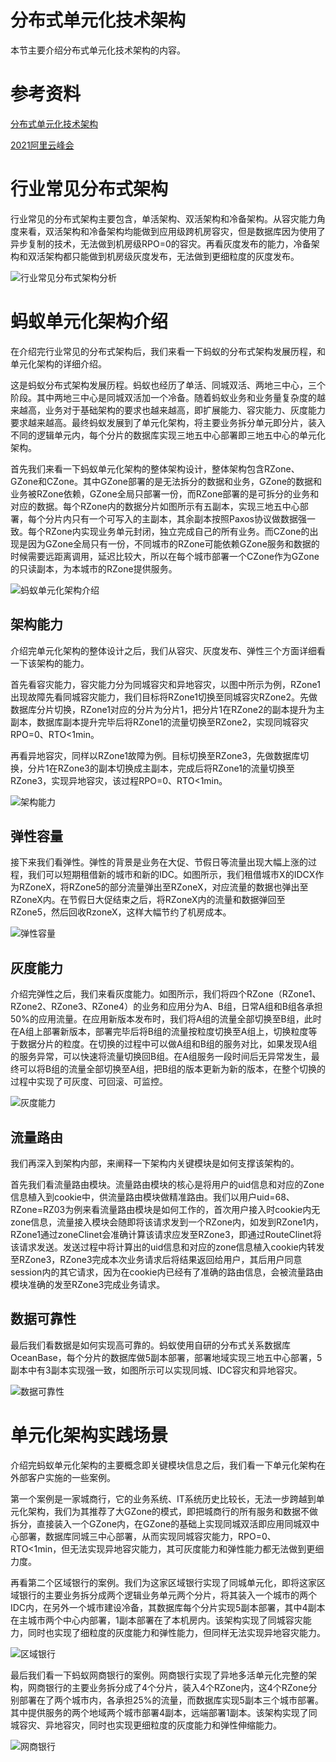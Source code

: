 # 分布式单元化技术架构

本节主要介绍分布式单元化技术架构的内容。

# 参考资料

[分布式单元化技术架构](https://tech.antfin.com/community/articles/922)

[2021阿里云峰会](https://baijiahao.baidu.com/s?id=1701019310498600569&wfr=spider&for=pc)

# 行业常见分布式架构

行业常见的分布式架构主要包含，单活架构、双活架构和冷备架构。从容灾能力角度来看，双活架构和冷备架构均能做到应用级跨机房容灾，但是数据库因为使用了异步复制的技术，无法做到机房级RPO=0的容灾。再看灰度发布的能力，冷备架构和双活架构都只能做到机房级灰度发布，无法做到更细粒度的灰度发布。

![行业常见分布式架构分析](/_images/article/distribute/行业常见分布式架构分析.png)

# 蚂蚁单元化架构介绍

在介绍完行业常见的分布式架构后，我们来看一下蚂蚁的分布式架构发展历程，和单元化架构的详细介绍。

这是蚂蚁分布式架构发展历程。蚂蚁也经历了单活、同城双活、两地三中心，三个阶段。其中两地三中心是同城双活加一个冷备。随着蚂蚁业务和业务量复杂度的越来越高，业务对于基础架构的要求也越来越高，即扩展能力、容灾能力、灰度能力要求越来越高。最终蚂蚁发展到了单元化架构，将主要业务拆分单元即分片，装入不同的逻辑单元内，每个分片的数据库实现三地五中心部署即三地五中心的单元化架构。

首先我们来看一下蚂蚁单元化架构的整体架构设计，整体架构包含RZone、GZone和CZone。其中GZone部署的是无法拆分的数据和业务，GZone的数据和业务被RZone依赖，GZone全局只部署一份，而RZone部署的是可拆分的业务和对应的数据。每个RZone内的数据分片如图所示有五副本，实现三地五中心部署，每个分片内只有一个可写入的主副本，其余副本按照Paxos协议做数据强一致。每个RZone内实现业务单元封闭，独立完成自己的所有业务。而CZone的出现是因为GZone全局只有一份，不同城市的RZone可能依赖GZone服务和数据的时候需要远距离调用，延迟比较大，所以在每个城市部署一个CZone作为GZone的只读副本，为本城市的RZone提供服务。

![蚂蚁单元化架构介绍](/_images/article/distribute/蚂蚁单元化架构介绍.png)

## 架构能力

介绍完单元化架构的整体设计之后，我们从容灾、灰度发布、弹性三个方面详细看一下该架构的能力。

首先看容灾能力，容灾能力分为同城容灾和异地容灾，以图中所示为例，RZone1出现故障先看同城容灾能力，我们目标将RZone1切换至同城容灾RZone2。先做数据库分片切换，RZone1对应的分片为分片1，把分片1在RZone2的副本提升为主副本，数据库副本提升完毕后将RZone1的流量切换至RZone2，实现同城容灾RPO=0、RTO<1min。

再看异地容灾，同样以RZone1故障为例。目标切换至RZone3，先做数据库切换，分片1在RZone3的副本切换成主副本，完成后将RZone1的流量切换至RZone3，实现异地容灾，该过程RPO=0、RTO<1min。

![架构能力](/_images/article/distribute/架构能力.png)

## 弹性容量

接下来我们看弹性。弹性的背景是业务在大促、节假日等流量出现大幅上涨的过程，我们可以短期租借新的城市和新的IDC。如图所示，我们租借城市X的IDCX作为RZoneX，将RZone5的部分流量弹出至RZoneX，对应流量的数据也弹出至RZoneX内。在节假日大促结束之后，将RZoneX内的流量和数据弹回至RZone5，然后回收RzoneX，这样大幅节约了机房成本。

![弹性容量](/_images/article/distribute/弹性容量.png)

## 灰度能力

介绍完弹性之后，我们来看灰度能力。如图所示，我们将四个RZone（RZone1、RZone2、RZone3、RZone4）的业务和应用分为A、B组，日常A组和B组各承担50%的应用流量。在应用新版本发布时，我们将A组的流量全部切换至B组，此时在A组上部署新版本，部署完毕后将B组的流量按粒度切换至A组上，切换粒度等于数据分片的粒度。在切换的过程中可以做A组和B组的服务对比，如果发现A组的服务异常，可以快速将流量切换回B组。在A组服务一段时间后无异常发生，最终可以将B组的流量全部切换至A组，把B组的版本更新为新的版本，在整个切换的过程中实现了可灰度、可回滚、可监控。

![灰度能力](/_images/article/distribute/灰度能力.png)

## 流量路由

我们再深入到架构内部，来阐释一下架构内关键模块是如何支撑该架构的。

首先我们看流量路由模块。流量路由模块的核心是将用户的uid信息和对应的Zone信息植入到cookie中，供流量路由模块做精准路由。我们以用户uid=68、RZone=RZ03为例来看流量路由模块是如何工作的，首次用户接入时cookie内无zone信息，流量接入模块会随即将该请求发到一个RZone内，如发到RZone1内，RZone1通过zoneClinet会准确计算该请求应发至RZone3，即通过RouteClinet将该请求发送。发送过程中将计算出的uid信息和对应的zone信息植入cookie内转发至RZone3，RZone3完成本次业务请求后将结果返回给用户，其后用户同意session内的其它请求，因为在cookie内已经有了准确的路由信息，会被流量路由模块准确的发至RZone3完成业务请求。

## 数据可靠性

最后我们看数据是如何实现高可靠的。蚂蚁使用自研的分布式关系数据库OceanBase，每个分片的数据库做5副本部署，部署地域实现三地五中心部署，5副本中有3副本实现强一致，如图所示可以实现同城、IDC容灾和异地容灾。

![数据可靠性](/_images/article/distribute/数据可靠性.png)





# 单元化架构实践场景

介绍完蚂蚁单元化架构的主要概念即关键模块信息之后，我们看一下单元化架构在外部客户实施的一些案例。

第一个案例是一家城商行，它的业务系统、IT系统历史比较长，无法一步跨越到单元化架构，我们为其推荐了大GZone的模式，即把城商行的所有服务和数据不做拆分，直接装入一个GZone内，在GZone的基础上实现同城双活即应用同城双中心部署，数据库同城三中心部署，从而实现同城容灾能力，RPO=0、RTO<1min，但无法实现异地容灾能力，其可灰度能力和弹性能力都无法做到更细力度。

再看第二个区域银行的案例。我们为这家区域银行实现了同城单元化，即将这家区域银行的主要业务拆分成两个逻辑业务单元两个分片，将其装入一个城市的两个IDC内，在另外一个城市建设冷备，其数据库每个分片实现5副本部署，其中4副本在主城市两个中心内部署，1副本部署在了本机房内。该架构实现了同城容灾能力，同时也实现了细粒度的灰度能力和弹性能力，但同样无法实现异地容灾能力。

![区域银行](/_images/article/distribute/区域银行.png)



最后我们看一下蚂蚁网商银行的案例。网商银行实现了异地多活单元化完整的架构，网商银行的主要业务拆分成了4个分片，装入4个RZone内，这4个RZone分别部署在了两个城市内，各承担25%的流量，而数据库实现5副本三个城市部署。其中提供服务的两个地域两个城市部署4副本，远端部署1副本。该架构实现了同城容灾、异地容灾，同时也实现更细粒度的灰度能力和弹性伸缩能力。

![网商银行](/_images/article/distribute/网商银行.png)


